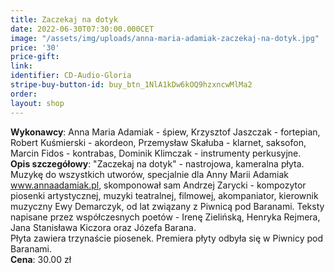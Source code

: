 ```yaml
---
title: Zaczekaj na dotyk
date: 2022-06-30T07:30:00.000CET
image: "/assets/img/uploads/anna-maria-adamiak-zaczekaj-na-dotyk.jpg"
price: '30' 
price-gift: 
link: 
identifier: CD-Audio-Gloria
stripe-buy-button-id: buy_btn_1NlA1kDw6kOQ9hzxncwMlMa2
order: 
layout: shop
---
```

       
**Wykonawcy**: Anna Maria Adamiak - śpiew, Krzysztof Jaszczak - fortepian, Robert Kuśmierski - akordeon, Przemysław Skałuba - klarnet, saksofon, Marcin Fidos - kontrabas, Dominik Klimczak - instrumenty perkusyjne.    
**Opis szczegółowy**: "Zaczekaj na dotyk" - nastrojowa, kameralna płyta. Muzykę do wszystkich  utworów, specjalnie  dla Anny Marii Adamiak www.annaadamiak.pl, skomponował sam Andrzej Zarycki - kompozytor piosenki artystycznej, muzyki teatralnej, filmowej, akompaniator, kierownik muzyczny Ewy Demarczyk, od lat związany z Piwnicą pod Baranami. Teksty napisane przez współczesnych poetów - Irenę Zielińską, Henryka Rejmera, Jana Stanisława Kiczora oraz Józefa Barana.   
Płyta zawiera trzynaście piosenek. Premiera płyty odbyła się w Piwnicy pod Baranami.  
**Cena**: 30.00 zł   

   
  
 
